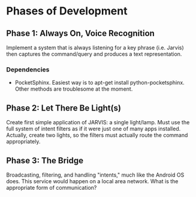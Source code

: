 # Phases of Development

## Phase 1: Always On, Voice Recognition
Implement a system that is always listening for a key phrase (i.e. Jarvis) then captures the command/query and produces a text representation.

### Dependencies
- PocketSphinx. Easiest way is to apt-get install python-pocketsphinx. Other methods are troublesome at the moment.

## Phase 2: Let There Be Light(s)
Create first simple application of JARVIS: a single light/lamp. Must use the full system of intent filters as if it were just one of many apps installed. Actually, create two lights, so the filters must actually route the command appropriately.

## Phase 3: The Bridge
Broadcasting, filtering, and handling "intents," much like the Android OS does. This service would happen on a local area network. What is the appropriate form of communication?